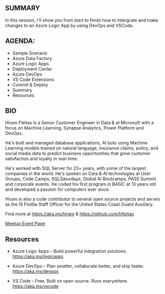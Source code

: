 ## SUMMARY

In this session, I'll show you from start to finish how to intergrate and make changes to an Azure Logic App by using DevOps and VSCode.

## AGENDA:
* Sample Scenario
* Azure Data Factory
* Azure Logic Apps
* Deployment Center
* Azure DevOps
* VS Code Extensions
* Commit & Deploy
* Summary
* Resources

## BIO

Hiram Fleitas is a Senior Customer Engineer in Data & at Microsoft with a focus on Machine Learning, Synapse Analytics, Power Platform and DevOps. 

He's built and managed database applications, AI bots using Machine Learning models trained on natural language, insurance claims, policy, and social media data to predict business opportunities that grow customer satisfaction and loyalty in real-time.

He's worked with SQL Server for 23+ years, with some of the largest companies in the world. He's spoken on Data & AI technologies at User Groups, Code Camps, SQLSaturdays, 
Global AI Bootcamps, PASS Summit and corporate events. He coded his first program in BASIC at 13 years old and developed a passion for computers ever since.

Hiram is also a code contributor to several open source projects and serves as the IS Flotilla Staff Officer for the United States Coast Guard Auxiliary.

Find more at https://aka.ms/hiram & https://github.com/hfleitas

[Meetup Event Page](https://www.meetup.com/chicago-suburban-sql-user-group/events/279420286/)

## Resources

* Azure Logic Apps – Build powerful integration solutions.
https://aka.ms/logicapps 

* Azure DevOps – Plan smatter, collaborate better, and ship faster.
https://aka.ms/devops 

* VS Code – Free. Built on open source. Runs everywhere.
https://aka.ms/vscode 
